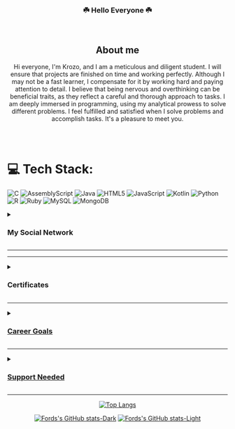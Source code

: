 <div align="center"> <h3> ☘️ Hello Everyone ☘️ </h3> <br>
  
## About me
Hi everyone, I'm Krozo, and I am a meticulous and diligent student. I will ensure that projects are finished on time and working perfectly. Although I may not be a fast learner, I compensate for it by working hard and paying attention to detail. I believe that being nervous and overthinking can be beneficial traits, as they reflect a careful and thorough approach to tasks. I am deeply immersed in programming, using my analytical prowess to solve different problems. I feel fulfilled and satisfied when I solve problems and accomplish tasks. It's a pleasure to meet you.

</div>

<br><br>
# 💻 Tech Stack:
![C](https://img.shields.io/badge/c-%2300599C.svg?style=for-the-badge&logo=c&logoColor=white) ![AssemblyScript](https://img.shields.io/badge/assembly%20script-%23000000.svg?style=for-the-badge&logo=assemblyscript&logoColor=white) ![Java](https://img.shields.io/badge/java-%23ED8B00.svg?style=for-the-badge&logo=openjdk&logoColor=white) ![HTML5](https://img.shields.io/badge/html5-%23E34F26.svg?style=for-the-badge&logo=html5&logoColor=white) ![JavaScript](https://img.shields.io/badge/javascript-%23323330.svg?style=for-the-badge&logo=javascript&logoColor=%23F7DF1E) ![Kotlin](https://img.shields.io/badge/kotlin-%237F52FF.svg?style=for-the-badge&logo=kotlin&logoColor=white) ![Python](https://img.shields.io/badge/python-3670A0?style=for-the-badge&logo=python&logoColor=ffdd54) ![R](https://img.shields.io/badge/r-%23276DC3.svg?style=for-the-badge&logo=r&logoColor=white) ![Ruby](https://img.shields.io/badge/ruby-%23CC342D.svg?style=for-the-badge&logo=ruby&logoColor=white) ![MySQL](https://img.shields.io/badge/mysql-4479A1.svg?style=for-the-badge&logo=mysql&logoColor=white) ![MongoDB](https://img.shields.io/badge/MongoDB-%234ea94b.svg?style=for-the-badge&logo=mongodb&logoColor=white)

<details>
<summary><h3>My Social Network</h3></summary>
    <center>
        My friends and family are my main source of inspiration, and they are the ones who helped me reach my current self. My parents inspired me to be a resilient and ethical person. My friends, on the other hand, share similar interests and have inspired me to pursue my current career. <br> <br>

As a child, I was very interested in how things work, especially how we use technology to play games and even work. This curiosity inspired me to learn more about how technology works through different tech communities and led me to pursue a career as a computer science student, as I find it fascinating to bring your imagination into reality through coding.
</center>
</details>

---
    


---
<details>
<summary><h3>Certificates</h3></summary>
  <ul>
        <li><a href="https://www.coursera.org/account/accomplishments/records/RMT578Y8U5RS">Application Security for Developers and DevOps ProfessionalsApplication Security for Developers and DevOps Professionals (IBM)</li>
        <li><a href="https://www.coursera.org/account/accomplishments/records/SZ3D5PC5QH7G">Python for Data Science, AI & Development (IBM)</li>
        <li><a href="https://www.coursera.org/account/accomplishments/records/GQBD6ZAKKG7R">Getting Started with Git and GitHub (IBM)</li>
        <li><a href="https://www.coursera.org/account/accomplishments/records/BSAFJ7PLABF9">Hands-on Introduction to Linux Commands and Shell Scripting (IBM)</li>
  </li>

</details>

---
<be>
  <details>
<summary><h3>Career Goals</h3></summary>
<br>
  <ol>
    <li>Expand My professional Network</li><br>
    - I will connect to more people in the same industry by participating in events, conferences, and networking opportunities. This will be a long-term goal. This goal is achievable as I interact and meet new people along the way.
    <br><br>
    <li>Create My Own Projects</li><br>
    - I will create at least five personalized projects that can be added to my portfolio by the end of the year. I believe that this will be achievable with the right motivation and by allotting time. This goal will help me expand my knowledge and create useful programs to help with day-to-day life.
    <br><br>
    <li>Financial Freedom</li><br>
    - I will gain at least 100k pesos this year. I will achieve this by expanding my knowledge of investing in stocks, real estate, etc. This will help me understand more about the market and be more financially aware.
    <br><br>
    
  </ol>
</details>

---

<details>
<summary><h3>Support Needed</h3></summary>
There are multiple skills that I need to Improve further, this includes
  <ol>
    <li>Improving my paper writing skills </li>
    <li>Enhancing my overall Speaking skills</li>
  </ol>


Support in the form of a tutor, and communicating with different people. This will help me improve my overall ability to express my thoughts clearly and effectively in writing and speaking.
<br><br>
</details>

---

<div align="center">
  
  ![Top Langs](https://github-readme-stats.vercel.app/api/top-langs/?username=Krozo-0w0&layout=compact&theme=transparent)
</div>

<div align="center">

  [![Fords's GitHub stats-Dark](https://github-readme-stats.vercel.app/api?username=Krozo-0w0&rank_icon=github&show_icons=true&theme=dark#gh-dark-mode-only)](https://github.com/Krozo-0w0/github-readme-stats#gh-dark-mode-only)
[![Fords's GitHub stats-Light](https://github-readme-stats.vercel.app/api?username=Krozo-0w0&rank_icon=github&show_icons=true&theme=default#gh-light-mode-only)](https://github.com/Krozo-0w0/github-readme-stats#gh-light-mode-only)

</div>

